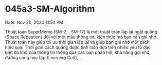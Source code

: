 # 045a3-SM-Algorithm

Date: Nov 20, 2020 11:54 PM

Thuật toán SuperMemo (SM-2,.. SM-17) là một thuật toán lặp lại ngắt quãng (Space Repeation) đối với một mẩu thông tin, kiến thức mà bạn cần ghi nhớ. Thuật toán này giúp tối ưu thời gian lặp lại và giúp bạn ghi nhớ một cách hiệu quả. Thời gian cách quãng được tính toán dựa trên nhiều yếu tố đặc biệt độ khó của thông tin thông qua các bạn phản hồi, khả năng gợi nhớ, đường cong học tập (Learning Curl),...